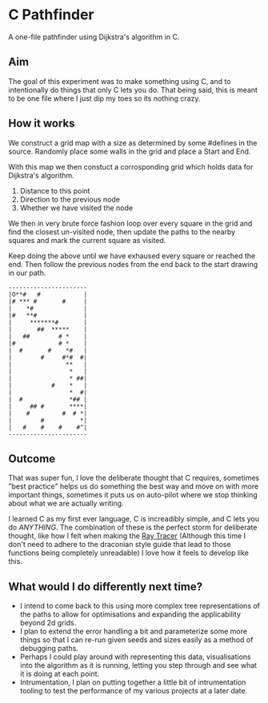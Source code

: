 # C Pathfinder

A one-file pathfinder using Dijkstra's algorithm in C.

## Aim

The goal of this experiment was to make something using C, and to intentionally do things that only C lets you do. That being said, this is meant to be one file where I just dip my toes so its nothing crazy.

## How it works

We construct a grid map with a size as determined by some #defines in the source. Randomly place some walls in the grid and place a Start and End.

With this map we then constuct a corrosponding grid which holds data for Dijkstra's algorithm.
1. Distance to this point
2. Direction to the previous node
3. Whether we have visited the node

We then in very brute force fashion loop over every square in the grid and find the closest un-visited node, then update the paths to the nearby squares and mark the current square as visited.

Keep doing the above until we have exhaused every square or reached the end. Then follow the previous nodes from the end back to the start drawing in our path.

```
----------------------
|O**#   #            |
|# *** #       #     |
|    *#              |
|#   **#             |
|     *******#       |
|       ##  *****    |
|   ##        # *    |
|#            # *    |
|  #       #    *#   |
|        #     #*#  #|
|               **   |
|                *   |
|                * ##|
|           #    *   |
|                *  #|
|  #             *## |
|     ## #       ****|
|    #         #  # *|
|        #          *|
|   #    #    #    #^|
----------------------
```

## Outcome

That was super fun, I love the deliberate thought that C requires, sometimes "best practice" helps us do something the best way and move on with more important things, sometimes it puts us on auto-pilot where we stop thinking about what we are actually writing.

I learned C as my first ever language, C is increadibly simple, and C lets you do *ANYTHING*. The combination of these is the perfect storm for deliberate thought, like how I felt when making the [Ray Tracer](https://github.com/WolfenGames/RT_WeThinkCode_) (Although this time I don't need to adhere to the draconian style guide that lead to those functions being completely unreadable) I love how it feels to develop like this.

## What would I do differently next time?

* I intend to come back to this using more complex tree representations of the paths to allow for optimisations and expanding the applicability beyond 2d grids.
* I plan to extend the error handling a bit and parameterize some more things so that I can re-run given seeds and sizes easily as a method of debugging paths.
* Perhaps I could play around with representing this data, visualisations into the algorithm as it is running, letting you step through and see what it is doing at each point.
* Intrumentation, I plan on putting together a little bit of intrumentation tooling to test the performance of my various projects at a later date.
